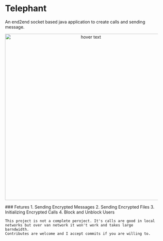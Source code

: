 # Telephant
An end2end socket based java application to create calls and sending message.
<p align="center">
  <img src="https://imgur.com/huU5xa9.jpg" width="550" title="hover text">
</p>
### Fetures
1. Sending Encrypted Messages
2. Sending Encrypted Files
3. Initializing Encrypted Calls
4. Block and Unblock Users

```
This project is not a complete peroject. It's calls are good in local networks but over van network it won't work and takes large barndwidth.
Contributes are welcome and I accept commits if you are willing to.
```

